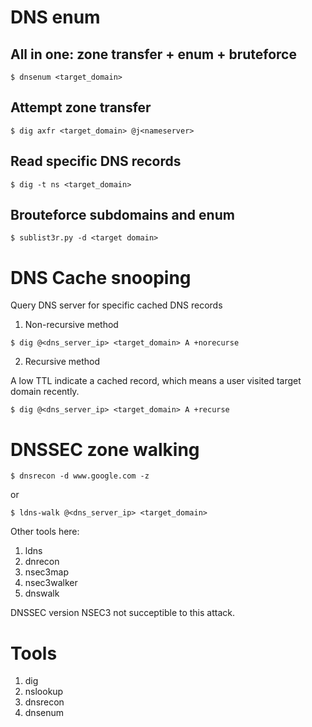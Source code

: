 # DNS enum

## All in one: zone transfer + enum + bruteforce
```
$ dnsenum <target_domain>
```

## Attempt zone transfer
```
$ dig axfr <target_domain> @j<nameserver>
```

## Read specific DNS records
```
$ dig -t ns <target_domain>
```

## Brouteforce subdomains and enum
```
$ sublist3r.py -d <target domain>
```

# DNS Cache snooping

Query DNS server for specific cached DNS records


1. Non-recursive method
```console
$ dig @<dns_server_ip> <target_domain> A +norecurse
```

2. Recursive method

A low TTL indicate a cached record, which means a user visited target domain recently.

```console
$ dig @<dns_server_ip> <target_domain> A +recurse
```

# DNSSEC zone walking

```console
$ dnsrecon -d www.google.com -z
```

or

```console
$ ldns-walk @<dns_server_ip> <target_domain>
```

Other tools here:
1. ldns
2. dnrecon
3. nsec3map
4. nsec3walker
5. dnswalk

DNSSEC version NSEC3 not succeptible to this attack. 

# Tools

1. dig
2. nslookup
3. dnsrecon
4. dnsenum
